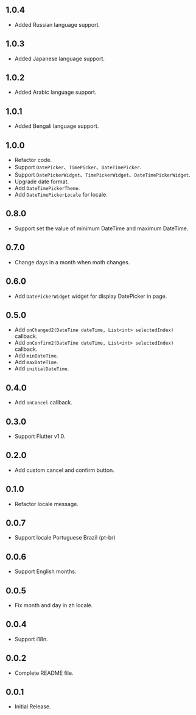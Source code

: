 ## 1.0.4

- Added Russian language support.

## 1.0.3

- Added Japanese language support.

## 1.0.2

- Added Arabic language support.

## 1.0.1

- Added Bengali language support.

## 1.0.0

- Refactor code.
- Support `DatePicker`、`TimePicker`、`DateTimePicker`.
- Support `DatePickerWidget`、`TimePickerWidget`、`DateTimePickerWidget`.
- Upgrade date format.
- Add `DateTimePickerTheme`.
- Add `DateTimePickerLocale` for locale.

## 0.8.0

- Support set the value of minimum DateTime and maximum DateTime.

## 0.7.0

- Change days in a month when moth changes.

## 0.6.0

- Add `DatePickerWidget` widget for display DatePicker in page.

## 0.5.0

- Add `onChanged2(DateTime dateTime, List<int> selectedIndex)` callback.
- Add `onConfirm2(DateTime dateTime, List<int> selectedIndex)` callback.
- Add `minDateTime`.
- Add `maxDateTime`.
- Add `initialDateTime`.

## 0.4.0

- Add `onCancel` callback.

## 0.3.0

- Support Flutter v1.0.

## 0.2.0

- Add custom cancel and confirm button.

## 0.1.0

- Refactor locale message.

## 0.0.7

- Support locale Portuguese Brazil (pt-br)

## 0.0.6

- Support English months.

## 0.0.5

- Fix month and day in zh locale.

## 0.0.4

- Support i18n.

## 0.0.2

- Complete README file.

## 0.0.1

- Initial Release.
